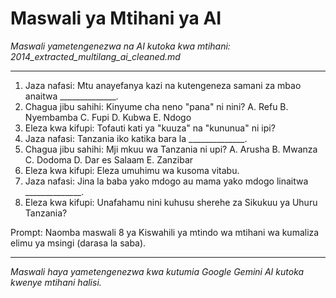# Maswali ya Mtihani ya AI
*Maswali yametengenezwa na AI kutoka kwa mtihani: 2014_extracted_multilang_ai_cleaned.md*

---

1.  Jaza nafasi: Mtu anayefanya kazi na kutengeneza samani za mbao anaitwa ______________.
2.  Chagua jibu sahihi: Kinyume cha neno "pana" ni nini?
    A. Refu B. Nyembamba C. Fupi D. Kubwa E. Ndogo
3.  Eleza kwa kifupi: Tofauti kati ya "kuuza" na "kununua" ni ipi?
4.  Jaza nafasi: Tanzania iko katika bara la ______________.
5.  Chagua jibu sahihi: Mji mkuu wa Tanzania ni upi?
    A. Arusha B. Mwanza C. Dodoma D. Dar es Salaam E. Zanzibar
6.  Eleza kwa kifupi: Eleza umuhimu wa kusoma vitabu.
7.  Jaza nafasi: Jina la baba yako mdogo au mama yako mdogo linaitwa ______________.
8.  Eleza kwa kifupi: Unafahamu nini kuhusu sherehe za Sikukuu ya Uhuru Tanzania?

Prompt: Naomba maswali 8 ya Kiswahili ya mtindo wa mtihani wa kumaliza elimu ya msingi (darasa la saba).

---
*Maswali haya yametengenezwa kwa kutumia Google Gemini AI kutoka kwenye mtihani halisi.*
